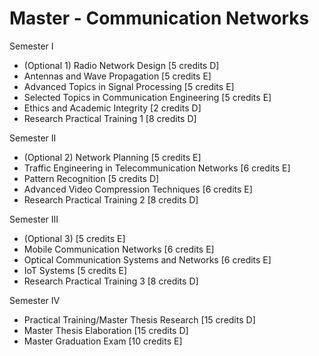 # Master - Communication Networks
Semester I
- (Optional 1) Radio Network Design [5 credits D]
- Antennas and Wave Propagation [5 credits E]
- Advanced Topics in Signal Processing [5 credits E]
- Selected Topics in Communication Engineering [5 credits E]
- Ethics and Academic Integrity [2 credits D]
- Research Practical Training 1 [8 credits D]

Semester II
- (Optional 2) Network Planning [5 credits E]
- Traffic Engineering in Telecommunication Networks [6 credits E]
- Pattern Recognition [5 credits D]
- Advanced Video Compression Techniques [6 credits E]
- Research Practical Training 2 [8 credits D]

Semester III
- (Optional 3) [5 credits E]
- Mobile Communication Networks [6 credits E]
- Optical Communication Systems and Networks [6 credits E]
- IoT Systems [5 credits E]
- Research Practical Training 3 [8 credits D]

Semester IV
- Practical Training/Master Thesis Research [15 credits D]
- Master Thesis Elaboration [15 credits D]
- Master Graduation Exam [10 credits E]